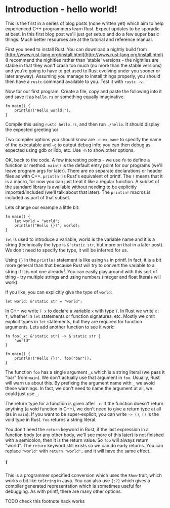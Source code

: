 # Introduction - hello world!

This is the first in a series of blog posts (none written yet) which aim to help
experienced C++ programmers learn Rust. Expect updates to be sporadic at best.
In this first blog post we'll just get setup and do a few super basic things.
Much better resources are at the tutorial and reference manual.

First you need to install Rust. You can download a nightly build from
[http://www.rust-lang.org/install.html](http://www.rust-lang.org/install.html)
(I recommend the nighlties rather than 'stable' versions - the nightlies are
stable in that they won't crash too much (no more than the stable versions) and
you're going to have to get used to Rust evolving under you sooner or later
anyway). Assuming you manage to install things properly, you should then have a
`rustc` command available to you. Test it with `rustc -v`.

Now for our first program. Create a file, copy and paste the following into it
and save it as `hello.rs` or something equally imaginative.

```
fn main() {
    println!("Hello world!");
}
```

Compile this using `rustc hello.rs`, and then run `./hello`. It should display
the expected greeting \o/

Two compiler options you should know are `-o ex_name` to specify the name of the
executable and `-g` to output debug info; you can then debug as expected using
gdb or lldb, etc. Use `-h` to show other options.

OK, back to the code. A few interesting points - we use `fn` to define a
function or method. `main()` is the default entry point for our programs (we'll
leave program args for later). There are no separate declarations or header
files as with C++. `println!` is Rust's equivalent of printf. The `!` means that
it is a macro, for now you can just treat it like a regular function. A subset
of the standard library is available without needing to be explicitly
imported/included (we'll talk about that later). The `println!` macros is
included as part of that subset.

Lets change our example a little bit:

```
fn main() {
    let world = "world";
    println!("Hello {}!", world);
}
```

`let` is used to introduce a variable, world is the variable name and it is a
string (technically the type is `&'static str`, but more on that in a later
post). We don't need to specify the type, it will be inferred for us.

Using `{}` in the `println!` statement is like using `%s` in printf. In fact, it
is a bit more general than that because Rust will try to convert the variable to
a string if it is not one already<sup>[1](#1)</sup>. You can easily play around with this sort of
thing - try multiple strings and using numbers (integer and float literals will
work).

If you like, you can explicitly give the type of `world`:

```
let world: &'static str = "world";
```

In C++ we write `T x` to declare a variable `x` with type `T`. In Rust we write
`x: T`, whether in `let` statements or function signatures, etc. Mostly we omit
explicit types in `let` statements, but they are required for function
arguments. Lets add another function to see it work:

```
fn foo(_x: &'static str) -> &'static str {
    "world"
}

fn main() {
    println!("Hello {}!", foo("bar"));
}
```

The function `foo` has a single argument `_x` which is a string literal (we pass
it "bar" from `main`). We don't actually use that argument in `foo`. Usually,
Rust will warn us about this. By prefixing the argument name with `_` we avoid
these warnings. In fact, we don't need to name the argument at all, we could
just use `_`.

The return type for a function is given after `->`. If the function doesn't
return anything (a void function in C++), we don't need to give a return type at
all (as in `main`). If you want to be super-explicit, you can write `-> ()`,
`()` is the void type in Rust. `foo` returns a string literal.

You don't need the `return` keyword in Rust, if the last expression in a
function body (or any other body, we'll see more of this later) is not finished
with a semicolon, then it is the return value. So `foo` will always return
"world". The `return` keyword still exists so we can do early returns. You can
replace `"world"` with `return "world";` and it will have the same effect.

##### 1

This is a programmer specified conversion which uses the `Show` trait, which
works a bit like `toString` in Java. You can also use `{:?}` which gives a
compiler generated representation which is sometimes useful for debugging. As
with printf, there are many other options.

TODO check this footnote hack works